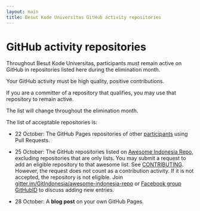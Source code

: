 ```yaml
---
layout: main
title: Besut Kode Universitas GitHub activity repositories
---
```


# GitHub activity repositories

Throughout Besut Kode Universitas, participants must remain active on GitHub
in repositories listed here during the elimination month.

Your GitHub activity must be high quality, positive contributions.

If you are a committer of a repository that qualifies,
you may use that repository to remain active.

The list will change throughout the elimination month.

The list of acceptable repositories is:

-  22 October: The GitHub Pages repositories of other
   [participants](https://besutkode.github.io/peserta-universitas.html)
   using Pull Requests.

-  25 October: The GitHub repositories listed on
   [Awesome Indonesia Repo](https://github.com/GitIndonesia/awesome-indonesia-repo),
   excluding repositories that are only lists.
   You may submit a request to add an eligible repository to that awesome list.
   See [CONTRIBUTING](https://github.com/GitIndonesia/awesome-indonesia-repo/blob/master/CONTRIBUTING.md).  However, the request does not count as a contribution activity. If it is not accepted, the repository is not eligible.  Join
   [gitter.im/GitIndonesia/awesome-indonesia-repo](https://gitter.im/GitIndonesia/awesome-indonesia-repo)
   or [Facebook group GitHubID](https://www.facebook.com/groups/GitHubID/) to
   discuss adding new entries.

-  28 October: A **blog post** on your own GitHub Pages.
